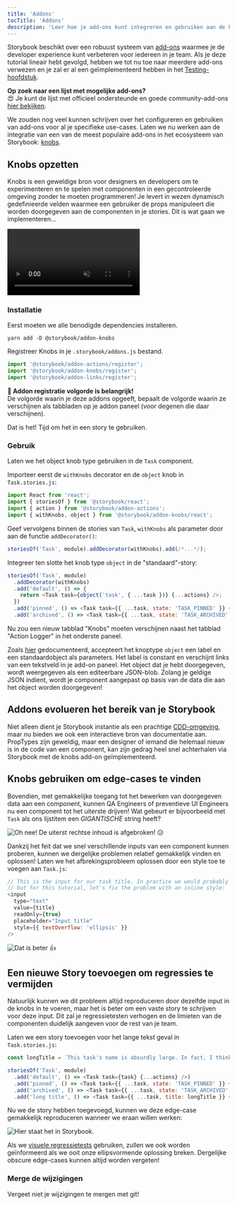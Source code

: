 ```yaml
---
title: 'Addons'
tocTitle: 'Addons'
description: 'Leer hoe je add-ons kunt integreren en gebruiken aan de hand van een populair voorbeeld'
---
```


Storybook beschikt over een robuust systeem van [add-ons](https://storybook.js.org/docs/react/configure/storybook-addons) waarmee je de developer experience kunt verbeteren voor iedereen in je team. Als je deze tutorial lineair hebt gevolgd, hebben we tot nu toe naar meerdere add-ons verwezen en je zal er al een geïmplementeerd hebben in het [Testing-hoofdstuk](/intro-to-storybook/react/nl/test/).

<div class="aside">
<strong> Op zoek naar een lijst met mogelijke add-ons? </strong>
<br/>
😍 Je kunt de lijst met officieel ondersteunde en goede community-add-ons <a href="https://storybook.js.org/addons">hier bekijken</a>.
</div>

We zouden nog veel kunnen schrijven over het configureren en gebruiken van add-ons voor al je specifieke use-cases. Laten we nu werken aan de integratie van een van de meest populaire add-ons in het ecosysteem van Storybook: [knobs](https://github.com/storybookjs/addon-knobs).

## Knobs opzetten

Knobs is een geweldige bron voor designers en developers om te experimenteren en te spelen met componenten in een gecontroleerde omgeving zonder te moeten programmeren! Je levert in wezen dynamisch gedefinieerde velden waarmee een gebruiker de props manipuleert die worden doorgegeven aan de componenten in je stories. Dit is wat gaan we implementeren...

<video autoPlay muted playsInline loop>
  <source
    src="/intro-to-storybook/addon-knobs-demo.mp4"
    type="video/mp4"
  />
</video>

### Installatie

Eerst moeten we alle benodigde dependencies installeren.

```shell
yarn add -D @storybook/addon-knobs
```

Registreer Knobs in je `.storybook/addons.js` bestand.

```javascript:title=.storybook/addons.js
import '@storybook/addon-actions/register';
import '@storybook/addon-knobs/register';
import '@storybook/addon-links/register';
```

<div class="aside">
<strong>📝 Addon registratie volgorde is belangrijk!</strong>
<br/>
De volgorde waarin je deze addons opgeeft, bepaalt de volgorde waarin ze verschijnen als tabbladen op je addon paneel (voor degenen die daar verschijnen).
</div>

Dat is het! Tijd om het in een story te gebruiken.

### Gebruik

Laten we het object knob type gebruiken in de `Task` component.

Importeer eerst de `withKnobs` decorator en de `object` knob in `Task.stories.js`:

```js:title=src/components/Task.stories.js
import React from 'react';
import { storiesOf } from '@storybook/react';
import { action } from '@storybook/addon-actions';
import { withKnobs, object } from '@storybook/addon-knobs/react';
```

Geef vervolgens binnen de stories van `Task`, `withKnobs` als parameter door aan de functie `addDecorator()`:

```js:title=src/components/Task.stories.js
storiesOf('Task', module).addDecorator(withKnobs).add(/*...*/);
```

Integreer ten slotte het knob type `object` in de "standaard"-story:

```js:title=src/components/Task.stories.js
storiesOf('Task', module)
  .addDecorator(withKnobs)
  .add('default', () => {
    return <Task task={object('task', { ...task })} {...actions} />;
  })
  .add('pinned', () => <Task task={{ ...task, state: 'TASK_PINNED' }} {...actions} />)
  .add('archived', () => <Task task={{ ...task, state: 'TASK_ARCHIVED' }} {...actions} />);
```

Nu zou een nieuw tabblad "Knobs" moeten verschijnen naast het tabblad "Action Logger" in het onderste paneel.

Zoals [hier](https://github.com/storybookjs/addon-knobs#object) gedocumenteerd, accepteert het knoptype `object` een label en een standaardobject als parameters. Het label is constant en verschijnt links van een tekstveld in je add-on paneel. Het object dat je hebt doorgegeven, wordt weergegeven als een editeerbare JSON-blob. Zolang je geldige JSON indient, wordt je component aangepast op basis van de data die aan het object worden doorgegeven!

## Addons evolueren het bereik van je Storybook

Niet alleen dient je Storybook instantie als een prachtige [CDD-omgeving](https://www.componentdriven.org/), maar nu bieden we ook een interactieve bron van documentatie aan. PropTypes zijn geweldig, maar een designer of iemand die helemaal nieuw is in de code van een component, kan zijn gedrag heel snel achterhalen via Storybook met de knobs add-on geïmplementeerd.

## Knobs gebruiken om edge-cases te vinden

Bovendien, met gemakkelijke toegang tot het bewerken van doorgegeven data aan een component, kunnen QA Engineers of preventieve UI Engineers nu een component tot het uiterste drijven! Wat gebeurt er bijvoorbeeld met `Task` als ons lijstitem een _GIGANTISCHE_ string heeft?

![Oh nee! De uiterst rechtse inhoud is afgebroken!](/intro-to-storybook/addon-knobs-demo-edge-case.png) 😥

Dankzij het feit dat we snel verschillende inputs van een component kunnen proberen, kunnen we dergelijke problemen relatief gemakkelijk vinden en oplossen! Laten we het afbrekingsprobleem oplossen door een style toe te voegen aan `Task.js`:

```js:title=src/components/Task.js
// This is the input for our task title. In practice we would probably update the styles for this element
// but for this tutorial, let's fix the problem with an inline style:
<input
  type="text"
  value={title}
  readOnly={true}
  placeholder="Input title"
  style={{ textOverflow: 'ellipsis' }}
/>
```

![Dat is beter](/intro-to-storybook/addon-knobs-demo-edge-case-resolved.png) 👍

## Een nieuwe Story toevoegen om regressies te vermijden

Natuurlijk kunnen we dit probleem altijd reproduceren door dezelfde input in de knobs in te voeren, maar het is beter om een vaste story te schrijven voor deze input. Dit zal je regressietesten verhogen en de limieten van de componenten duidelijk aangeven voor de rest van je team.

Laten we een story toevoegen voor het lange tekst geval in `Task.stories.js`:

```js:title=src/components/Task.stories.js
const longTitle = `This task's name is absurdly large. In fact, I think if I keep going I might end up with content overflow. What will happen? The star that represents a pinned task could have text overlapping. The text could cut-off abruptly when it reaches the star. I hope not`;

storiesOf('Task', module)
  .add('default', () => <Task task={task} {...actions} />)
  .add('pinned', () => <Task task={{ ...task, state: 'TASK_PINNED' }} {...actions} />)
  .add('archived', () => <Task task={{ ...task, state: 'TASK_ARCHIVED' }} {...actions} />)
  .add('long title', () => <Task task={{ ...task, title: longTitle }} {...actions} />);
```

Nu we de story hebben toegevoegd, kunnen we deze edge-case gemakkelijk reproduceren wanneer we eraan willen werken:

![Hier staat het in Storybook.](/intro-to-storybook/addon-knobs-demo-edge-case-in-storybook.png)

Als we [visuele regressietests](/intro-to-storybook/react/nl/test/) gebruiken, zullen we ook worden geïnformeerd als we ooit onze ellipsvormende oplossing breken. Dergelijke obscure edge-cases kunnen altijd worden vergeten!

### Merge de wijzigingen

Vergeet niet je wijzigingen te mergen met git!
